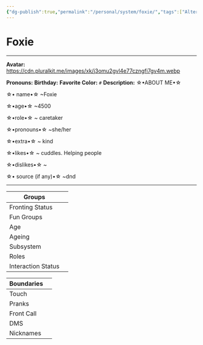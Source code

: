 ```yaml
---
{"dg-publish":true,"permalink":"/personal/system/foxie/","tags":["Alter","System"]}
---
```



# Foxie
---
**Avatar:** https://cdn.pluralkit.me/images/xk/j3omu2gvl4e77czngfi7gv4m.webp 


**Pronouns:** 
**Birthday:** 
**Favorite Color:** `#`
**Description:** ☆•ABOUT ME•☆

☆• name•☆ ~Foxie

☆•age•☆ ~4500

☆•role•☆ ~ caretaker

☆•pronouns•☆ ~she/her

☆•extra•☆ ~ kind

☆•likes•☆ ~ cuddles. Helping people

☆•dislikes•☆ ~

☆• source (if any)•☆ ~dnd


---

| Groups             |     |
| ------------------ | --- |
| Fronting Status    |     |
| Fun Groups         |     |
| Age                |     |
| Ageing             |     |
| Subsystem          |     |
| Roles              |     |
| Interaction Status |     |

| Boundaries |     |
| ---------- | --- |
| Touch      |     |
| Pranks     |     |
| Front Call |     |
| DMS        |     |
| Nicknames  |     |
